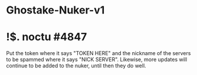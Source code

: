 # Ghostake-Nuker-v1
# !$. noctu #4847

Put the token where it says "TOKEN HERE" and the nickname of the servers to be spammed where it says "NICK SERVER". Likewise, more updates will continue to be added to the nuker, until then they do well.
